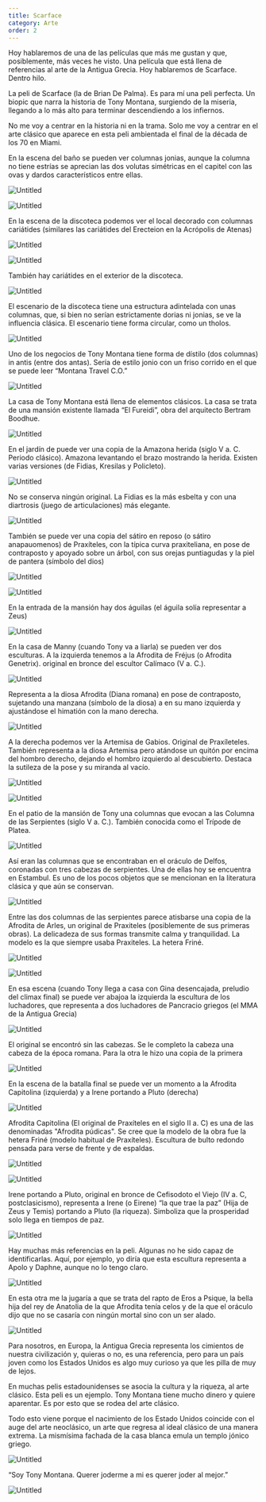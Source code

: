 ```yaml
---
title: Scarface
category: Arte
order: 2
---
```


Hoy hablaremos de una de las películas que más me gustan y que, posiblemente, más veces he visto. Una película que está llena de referencias al arte de la Antigua Grecia. Hoy hablaremos de Scarface. Dentro hilo.

La peli de Scarface (la de Brian De Palma). Es para mí una peli perfecta. Un biopic que narra la historia de Tony Montana, surgiendo de la miseria, llegando a lo más alto para terminar descendiendo a los infiernos.

No me voy a centrar en la historia ni en la trama. Solo me voy a centrar en el arte clásico que aparece en esta peli ambientada el final de la década de los 70 en Miami.

En la escena del baño se pueden ver columnas jonias, aunque la columna no tiene estrías se aprecian las dos volutas simétricas en el capitel con las ovas y dardos característicos entre ellas.

![Untitled]({{site.baseurl}}/images/Scarface%20c6cb88398790468b9b0baa3018c0e47f/baocasa.png)

![Untitled]({{site.baseurl}}/images/Scarface%20c6cb88398790468b9b0baa3018c0e47f/baocasa2.png)

En la escena de la discoteca podemos ver el local decorado con columnas cariátides (similares las cariátides del Erecteion en la Acrópolis de Atenas)

![Untitled]({{site.baseurl}}/images/Scarface%20c6cb88398790468b9b0baa3018c0e47f/cariatides.png)

![Untitled]({{site.baseurl}}/images/Scarface%20c6cb88398790468b9b0baa3018c0e47f/cariatides2.png)

También hay cariátides en el exterior de la discoteca.

![Untitled]({{site.baseurl}}/images/Scarface%20c6cb88398790468b9b0baa3018c0e47f/cariatides3.png)

El escenario de la discoteca tiene una estructura adintelada con unas columnas, que, si bien no serían estrictamente dorias ni jonias, se ve la influencia clásica. El escenario tiene forma circular, como un tholos.

![Untitled]({{site.baseurl}}/images/Scarface%20c6cb88398790468b9b0baa3018c0e47f/tholos.png)

Uno de los negocios de Tony Montana tiene forma de dístilo (dos columnas) in antis (entre dos antas). Sería de estilo jonio con un friso corrido en el que se puede leer “Montana Travel C.O.”

![Untitled]({{site.baseurl}}/images/Scarface%20c6cb88398790468b9b0baa3018c0e47f/templo.png)

La casa de Tony Montana está llena de elementos clásicos. La casa se trata de una mansión existente llamada “El Fureidi”, obra del arquitecto Bertram Boodhue. 

![Untitled]({{site.baseurl}}/images/Scarface%20c6cb88398790468b9b0baa3018c0e47f/casa.png)

En el jardín de puede ver una copia de la Amazona herida (siglo V a. C. Periodo clásico). Amazona levantando el brazo mostrando la herida. Existen varias versiones (de Fidias, Kresilas y Policleto). 

![Untitled]({{site.baseurl}}/images/Scarface%20c6cb88398790468b9b0baa3018c0e47f/Untitled.png)

No se conserva ningún original. La Fidias es la más esbelta y con una diartrosis (juego de articulaciones) más elegante.

![Untitled]({{site.baseurl}}/images/Scarface%20c6cb88398790468b9b0baa3018c0e47f/Untitled%201.png)

También se puede ver una copia del sátiro en reposo (o sátiro anapauomenos) de Praxíteles, con la típica curva praxiteliana, en pose de contraposto y apoyado sobre un árbol, con sus orejas puntiagudas y la piel de pantera (símbolo del dios)

![Untitled]({{site.baseurl}}/images/Scarface%20c6cb88398790468b9b0baa3018c0e47f/Untitled%202.png)

![Untitled]({{site.baseurl}}/images/Scarface%20c6cb88398790468b9b0baa3018c0e47f/Untitled%203.png)

En la entrada de la mansión hay dos águilas (el águila solía representar a Zeus)

![Untitled]({{site.baseurl}}/images/Scarface%20c6cb88398790468b9b0baa3018c0e47f/casa5.png)

En la casa de Manny (cuando Tony va a liarla) se pueden ver dos esculturas. A la izquierda tenemos a la Afrodita de Fréjus (o Afrodita Genetrix). original en bronce del escultor Calímaco (V a. C.). 

![Untitled]({{site.baseurl}}/images/Scarface%20c6cb88398790468b9b0baa3018c0e47f/casa8.png)

Representa a la diosa Afrodita (Diana romana) en pose de contraposto, sujetando una manzana (símbolo de la diosa) a en su mano izquierda y ajustándose el himatión con la mano derecha.

![Untitled]({{site.baseurl}}/images/Scarface%20c6cb88398790468b9b0baa3018c0e47f/Untitled%204.png)

A la derecha podemos ver la Artemisa de Gabios. Original de Praxíleteles. También representa a la diosa Artemisa pero atándose un quitón por encima del hombro derecho, dejando el hombro izquierdo al descubierto. Destaca la sutileza de la pose y su miranda al vacío.

![Untitled]({{site.baseurl}}/images/Scarface%20c6cb88398790468b9b0baa3018c0e47f/casa9.png)

![Untitled]({{site.baseurl}}/images/Scarface%20c6cb88398790468b9b0baa3018c0e47f/Untitled%205.png)

En el patio de la mansión de Tony una columnas que evocan a las Columna de las Serpientes (siglo V a. C.). También conocida como el Trípode de Platea. 

![Untitled]({{site.baseurl}}/images/Scarface%20c6cb88398790468b9b0baa3018c0e47f/casa10.png)

Así eran las columnas que se encontraban en el oráculo de Delfos, coronadas con tres cabezas de serpientes. Una de ellas hoy se encuentra en Estambul. Es uno de los pocos objetos que se mencionan en la literatura clásica y que aún se conservan.

![Untitled]({{site.baseurl}}/images/Scarface%20c6cb88398790468b9b0baa3018c0e47f/Untitled%206.png)

Entre las dos columnas de las serpientes parece atisbarse una copia de la Afrodita de Arles, un original de Praxiteles (posiblemente de sus primeras obras). La delicadeza de sus formas transmite calma y tranquilidad. La modelo es la que siempre usaba Praxiteles. La hetera Friné.

![Untitled]({{site.baseurl}}/images/Scarface%20c6cb88398790468b9b0baa3018c0e47f/Untitled%207.png)

![Untitled]({{site.baseurl}}/images/Scarface%20c6cb88398790468b9b0baa3018c0e47f/Untitled%208.png)

En esa escena (cuando Tony llega a casa con Gina desencajada, preludio del climax final) se puede ver abajoa la izquierda la escultura de los luchadores, que representa a dos luchadores de Pancracio griegos (el MMA de la Antigua Grecia)

![Untitled]({{site.baseurl}}/images/Scarface%20c6cb88398790468b9b0baa3018c0e47f/Untitled%209.png)

El original se encontró sin las cabezas. Se le completo la cabeza una cabeza de la época romana. Para la otra le hizo una copia de la primera

![Untitled]({{site.baseurl}}/images/Scarface%20c6cb88398790468b9b0baa3018c0e47f/Untitled%2010.png)

En la escena de la batalla final se puede ver un momento a la Afrodita Capitolina (izquierda) y a Irene portando a Pluto (derecha)

![Untitled]({{site.baseurl}}/images/Scarface%20c6cb88398790468b9b0baa3018c0e47f/casa14.png)

Afrodita Capitolina (El original de Praxíteles en el siglo II a. C) es una de las denominadas "Afrodita púdicas". Se cree que la modelo de la obra fue la hetera Friné (modelo habitual de Praxíteles). Escultura de bulto redondo pensada para verse de frente y de espaldas.

![Untitled]({{site.baseurl}}/images/Scarface%20c6cb88398790468b9b0baa3018c0e47f/Untitled%2011.png)

![Untitled]({{site.baseurl}}/images/Scarface%20c6cb88398790468b9b0baa3018c0e47f/Untitled%2012.png)

Irene portando a Pluto, original en bronce de Cefisodoto el Viejo (IV a. C, postclasicismo), representa a Irene (o Eirene) “la que trae la paz” (Hija de Zeus y Temis) portando a Pluto (la riqueza). Simboliza que la prosperidad solo llega en tiempos de paz.

![Untitled]({{site.baseurl}}/images/Scarface%20c6cb88398790468b9b0baa3018c0e47f/Untitled%2013.png)

Hay muchas más referencias en la peli. Algunas no he sido capaz de identificarlas. Aquí, por ejemplo, yo diría que esta escultura representa a Apolo y Daphne, aunque no lo tengo claro.

![Untitled]({{site.baseurl}}/images/Scarface%20c6cb88398790468b9b0baa3018c0e47f/casa20.png)

En esta otra me la jugaría a que se trata del rapto de Eros a Psique, la bella hija del rey de Anatolia de la que Afrodita tenía celos y de la que el oráculo dijo que no se casaría con ningún mortal sino con un ser alado.

![Untitled]({{site.baseurl}}/images/Scarface%20c6cb88398790468b9b0baa3018c0e47f/casa21.png)

Para nosotros, en Europa, la Antigua Grecia representa los cimientos de nuestra civilización y, quieras o no, es una referencia, pero para un país joven como los Estados Unidos es algo muy curioso ya que les pilla de muy de lejos.

En muchas pelis estadounidenses se asocia la cultura y la riqueza, al arte clásico. Esta peli es un ejemplo. Tony Montana tiene mucho dinero y quiere aparentar. Es por esto que se rodea del arte clásico.

Todo esto viene porque el nacimiento de los Estado Unidos coincide con el auge del arte neoclásico, un arte que regresa al ideal clásico de una manera extrema. La mismísima fachada de la casa blanca emula un templo jónico griego.

![Untitled]({{site.baseurl}}/images/Scarface%20c6cb88398790468b9b0baa3018c0e47f/Untitled%2014.png)

“Soy Tony Montana. Querer joderme a mi es querer joder al mejor.”

![Untitled]({{site.baseurl}}/images/Scarface%20c6cb88398790468b9b0baa3018c0e47f/Untitled%2015.png)